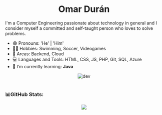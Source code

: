 <h1 align="center">Omar Durán</h1>

I'm a Computer Engineering passionate about technology in general and I consider myself a committed and self-taught person who loves to solve problems.

- 😄 Pronouns: 'He' | 'Him'
- 🏊‍♂️ Hobbies: Swimming, Soccer, Videogames
- 🎯 Areas: Backend, Cloud
- 💻 Languages and Tools: HTML, CSS, JS, PHP, Git, SQL, Azure
- 🌱 I’m currently learning: **Java**
   
<div align="center">  
   
![dev](https://user-images.githubusercontent.com/65189994/210685946-561be189-0416-4257-89c3-6a6fa1254515.gif)

</div> 
  
  
# <h3 align="left"> 📊GitHub Stats:</h3>
 
<div align ="center">  
 <a href="https://github.com/omardrnp">

![](https://github-readme-streak-stats.herokuapp.com/?user=omardrnp&theme=dark&hide&hide_border=false)<br/>
